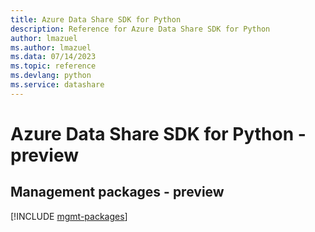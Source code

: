 ```yaml
---
title: Azure Data Share SDK for Python
description: Reference for Azure Data Share SDK for Python
author: lmazuel
ms.author: lmazuel
ms.data: 07/14/2023
ms.topic: reference
ms.devlang: python
ms.service: datashare
---
```

# Azure Data Share SDK for Python - preview

## Management packages - preview
[!INCLUDE [mgmt-packages](data-share-mgmt-index.md)]